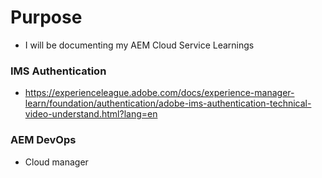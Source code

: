 # Purpose
- I will be documenting my AEM Cloud Service Learnings


### IMS Authentication
- https://experienceleague.adobe.com/docs/experience-manager-learn/foundation/authentication/adobe-ims-authentication-technical-video-understand.html?lang=en

### AEM DevOps
- Cloud manager

